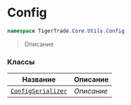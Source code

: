 
# Config
```csharp    
namespace TigerTrade.Core.Utils.Config
```
> Описание


### Классы
| Название | Описание |
| --- | --- |
| [`ConfigSerializer`](./Config/ConfigSerializer.cs.md) | *Описание* |
